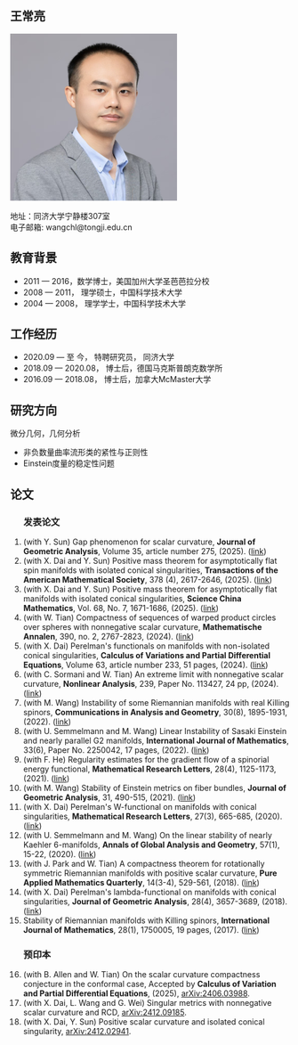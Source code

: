 <html>
  <head>
    <meta charset="UTF-8">  
  </head>
  <body>
    <p>
      <br>
    </p>
    <h2>王常亮</h2>
    <p>
      <img width="300" height="300" src="https://github.com/cwangts/changliang-wang.github.io/raw/main/cwang.jpg">
    </p>
    <p>
      地址：同济大学宁静楼307室   
      <br>
      电子邮箱: wangchl@tongji.edu.cn
    </p>
    <h2 id="education">教育背景</h2>
    <ul>
      <li>
        2011 — 2016，数学博士，美国加州大学圣芭芭拉分校
      </li>
      <li>
        2008 — 2011， 理学硕士，中国科学技术大学
      </li>
      <li>
        2004 — 2008， 理学学士，中国科学技术大学
      </li>
    </ul>
    <h2 id="employment">工作经历</h2>
    <ul>
      <li> 
        2020.09 — 至 今，   特聘研究员， 同济大学
      </li>
      <li>
        2018.09 — 2020.08，    博士后，德国马克斯普朗克数学所
      </li>
      <li>
        2016.09 — 2018.08，  博士后，加拿大McMaster大学
      </li>
    </ul>
    <h2 id="research">研究方向</h2>
    微分几何，几何分析
      <ul>
        <li>
          非负数量曲率流形类的紧性与正则性
        </li>
        <li>
          Einstein度量的稳定性问题
        </li>
     </ul>
    <h2 id="paper">论文</h2>
    <ol>
      <h3 id="publication">发表论文</h3>
     <li> (with Y. Sun) Gap phenomenon for scalar curvature, 
                <strong>Journal of Geometric Analysis</strong>, Volume 35, article number 275, (2025). (<a href="https://link.springer.com/article/10.1007/s12220-025-02111-3" target="_blank">link</a>)       </li>  
     <li> (with X. Dai and Y. Sun) Positive mass theorem for asymptotically flat spin manifolds with isolated conical singularities,
              <strong>Transactions of the American Mathematical Society</strong>, 378 (4), 2617-2646, (2025). 
              (<a href="https://www.ams.org/journals/tran/2025-378-04/S0002-9947-2025-09331-0/home.html" target="_blank">link</a>)   </li>
     <li> (with X. Dai and Y. Sun)  Positive mass theorem for asymptotically flat manifolds with isolated conical singularities, 
              <strong>Science China Mathematics</strong>, Vol. 68, No. 7, 1671-1686, (2025).
            (<a href="https://link.springer.com/article/10.1007/s11425-024-2325-6" target="_blank">link</a>) </li>
    <li> (with W. Tian) Compactness of sequences of warped product circles over spheres with nonnegative scalar curvature, 
              <strong>Mathematische Annalen</strong>, 390, no. 2, 2767-2823, (2024).  
              (<a href="https://link.springer.com/article/10.1007/s00208-024-02816-w" target="_blank">link</a>)</li>
     <li> (with X. Dai) Perelman's functionals on manifolds with non-isolated conical singularities,
            <strong>Calculus of Variations and Partial Differential Equations</strong>, Volume 63, article number 233, 51 pages, (2024).
             (<a href="https://link.springer.com/article/10.1007/s00526-024-02844-z" target="_blank">link</a>)  </li>
     <li> (with C. Sormani and W. Tian) An extreme limit with nonnegative scalar curvature,
             <strong>Nonlinear Analysis</strong>, 239, Paper No. 113427, 24 pp, (2024).
              (<a href="https://www.sciencedirect.com/science/article/abs/pii/S0362546X23002195?via%3Dihub" target="_blank">link</a>)  </li>
     <li> (with M. Wang) Instability of some Riemannian manifolds with real Killing spinors, 
             <strong>Communications in Analysis and Geometry</strong>, 30(8), 1895-1931, (2022).
               (<a href="https://link.intlpress.com/JDetail/1805783160757641217" target="_blank">link</a>)   </li>
     <li> (with U. Semmelmann and M. Wang) Linear Instability of Sasaki Einstein and nearly parallel G2 manifolds,  
            <strong>International Journal of Mathematics</strong>, 33(6), Paper No. 2250042, 17 pages, (2022).
                (<a href="https://www.worldscientific.com/doi/10.1142/S0129167X22500422" target="_blank">link</a>)  </li>   
      <li> (with F. He)  Regularity estimates for the gradient flow of a spinorial energy functional, 
            <strong>Mathematical Research Letters</strong>, 28(4), 1125-1173, (2021).
                 (<a href="https://link.intlpress.com/JDetail/1806601971408728065" target="_blank">link</a>)   </li>    
      <li> (with M. Wang) Stability of Einstein metrics on fiber bundles,
              <strong>Journal of Geometric Analysis</strong>, 31, 490-515, (2021).
               (<a href="https://link.springer.com/article/10.1007/s12220-019-00282-4" target="_blank">link</a>)     </li>  
      <li> (with X. Dai) Perelman's W-functional on manifolds with conical singularities,
                 <strong>Mathematical Research Letters</strong>, 27(3), 665-685, (2020).
                (<a href="https://link.intlpress.com/JDetail/1806602206541410305" target="_blank">link</a>)       </li>     
      <li> (with U. Semmelmann and M. Wang) On the linear stability of nearly Kaehler 6-manifolds, 
               <strong>Annals of Global Analysis and Geometry</strong>, 57(1), 15-22, (2020).
                 (<a href="https://link.springer.com/article/10.1007/s10455-019-09686-5" target="_blank">link</a>)      </li>      
      <li> (with J. Park and W. Tian)  A compactness theorem for rotationally symmetric Riemannian manifolds with positive scalar curvature,
               <strong>Pure Applied Mathematics Quarterly</strong>, 14(3-4), 529-561, (2018).
                  (<a href="https://link.intlpress.com/JDetail/1806170948250296321" target="_blank">link</a>)      </li>  
     <li> (with X. Dai) Perelman's lambda-functional on manifolds with conical singularities,
              <strong>Journal of Geometric Analysis</strong>, 28(4), 3657-3689, (2018).
                (<a href="https://link.springer.com/article/10.1007/s12220-017-9971-4" target="_blank">link</a>)        </li>   
      <li>  Stability of Riemannian manifolds with Killing spinors,
                <strong>International Journal of Mathematics</strong>, 28(1), 1750005, 19 pages, (2017).
                (<a href="https://www.worldscientific.com/doi/abs/10.1142/S0129167X17500057" target="_blank">link</a>)      </li>    
     <h3 id="preprint">预印本</h3>
       <li>(with B. Allen and W. Tian) On the scalar curvature compactness conjecture in the conformal case, 
               Accepted by  <strong>Calculus of Variation and Partial Differential Equations</strong>, (2025),
           <a href="https://arxiv.org/abs/2406.03988" target="_blank">arXiv:2406.03988</a>. </li>   
      <li> (with X. Dai, L. Wang and G. Wei) Singular metrics with nonnegative scalar curvature and RCD,  
           <a href="https://arxiv.org/abs/2412.09185" target="_blank">arXiv:2412.09185</a>. </li>
      <li> (with X. Dai, Y. Sun) Positive scalar curvature and isolated conical singularity, 
               <a href="https://arxiv.org/abs/2412.02941" target="_blank">arXiv:2412.02941</a>.  </li>   
    </ol>
 </body>
</html>

